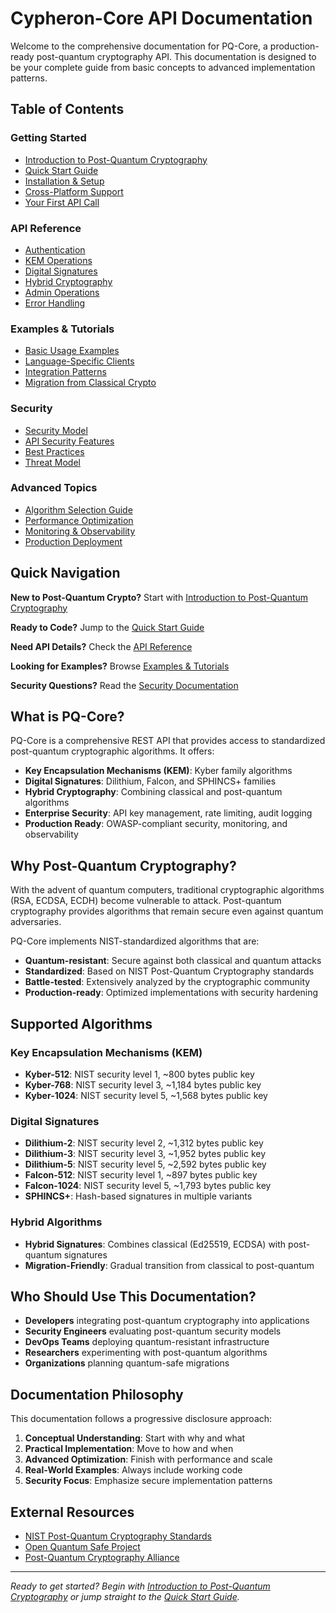 # Cypheron-Core API Documentation

Welcome to the comprehensive documentation for PQ-Core, a production-ready post-quantum cryptography API. This documentation is designed to be your complete guide from basic concepts to advanced implementation patterns.

## Table of Contents

### Getting Started
- [Introduction to Post-Quantum Cryptography](getting-started/introduction.md)
- [Quick Start Guide](getting-started/quickstart.md)
- [Installation & Setup](getting-started/installation.md)
- [Cross-Platform Support](getting-started/cross-platform.md)
- [Your First API Call](getting-started/first-call.md)

### API Reference
- [Authentication](api-reference/authentication.md)
- [KEM Operations](api-reference/kem.md)
- [Digital Signatures](api-reference/signatures.md)
- [Hybrid Cryptography](api-reference/hybrid.md)
- [Admin Operations](api-reference/admin.md)
- [Error Handling](api-reference/errors.md)

### Examples & Tutorials
- [Basic Usage Examples](examples/basic-usage.md)
- [Language-Specific Clients](examples/client-libraries.md)
- [Integration Patterns](examples/integration-patterns.md)
- [Migration from Classical Crypto](examples/migration-guide.md)

### Security
- [Security Model](security/security-model.md)
- [API Security Features](security/api-security.md)
- [Best Practices](security/best-practices.md)
- [Threat Model](security/threat-model.md)

### Advanced Topics
- [Algorithm Selection Guide](advanced/algorithm-selection.md)
- [Performance Optimization](advanced/performance.md)
- [Monitoring & Observability](advanced/monitoring.md)
- [Production Deployment](advanced/deployment.md)

## Quick Navigation

**New to Post-Quantum Crypto?** Start with [Introduction to Post-Quantum Cryptography](getting-started/introduction.md)

**Ready to Code?** Jump to the [Quick Start Guide](getting-started/quickstart.md)

**Need API Details?** Check the [API Reference](api-reference/)

**Looking for Examples?** Browse [Examples & Tutorials](examples/)

**Security Questions?** Read the [Security Documentation](security/)

## What is PQ-Core?

PQ-Core is a comprehensive REST API that provides access to standardized post-quantum cryptographic algorithms. It offers:

- **Key Encapsulation Mechanisms (KEM)**: Kyber family algorithms
- **Digital Signatures**: Dilithium, Falcon, and SPHINCS+ families
- **Hybrid Cryptography**: Combining classical and post-quantum algorithms
- **Enterprise Security**: API key management, rate limiting, audit logging
- **Production Ready**: OWASP-compliant security, monitoring, and observability

## Why Post-Quantum Cryptography?

With the advent of quantum computers, traditional cryptographic algorithms (RSA, ECDSA, ECDH) become vulnerable to attack. Post-quantum cryptography provides algorithms that remain secure even against quantum adversaries.

PQ-Core implements NIST-standardized algorithms that are:
- **Quantum-resistant**: Secure against both classical and quantum attacks
- **Standardized**: Based on NIST Post-Quantum Cryptography standards
- **Battle-tested**: Extensively analyzed by the cryptographic community
- **Production-ready**: Optimized implementations with security hardening

## Supported Algorithms

### Key Encapsulation Mechanisms (KEM)
- **Kyber-512**: NIST security level 1, ~800 bytes public key
- **Kyber-768**: NIST security level 3, ~1,184 bytes public key  
- **Kyber-1024**: NIST security level 5, ~1,568 bytes public key

### Digital Signatures
- **Dilithium-2**: NIST security level 2, ~1,312 bytes public key
- **Dilithium-3**: NIST security level 3, ~1,952 bytes public key
- **Dilithium-5**: NIST security level 5, ~2,592 bytes public key
- **Falcon-512**: NIST security level 1, ~897 bytes public key
- **Falcon-1024**: NIST security level 5, ~1,793 bytes public key
- **SPHINCS+**: Hash-based signatures in multiple variants

### Hybrid Algorithms
- **Hybrid Signatures**: Combines classical (Ed25519, ECDSA) with post-quantum signatures
- **Migration-Friendly**: Gradual transition from classical to post-quantum

## Who Should Use This Documentation?

- **Developers** integrating post-quantum cryptography into applications
- **Security Engineers** evaluating post-quantum security models
- **DevOps Teams** deploying quantum-resistant infrastructure
- **Researchers** experimenting with post-quantum algorithms
- **Organizations** planning quantum-safe migrations

## Documentation Philosophy

This documentation follows a progressive disclosure approach:

1. **Conceptual Understanding**: Start with why and what
2. **Practical Implementation**: Move to how and when
3. **Advanced Optimization**: Finish with performance and scale
4. **Real-World Examples**: Always include working code
5. **Security Focus**: Emphasize secure implementation patterns

## External Resources

- [NIST Post-Quantum Cryptography Standards](https://csrc.nist.gov/Projects/post-quantum-cryptography)
- [Open Quantum Safe Project](https://openquantumsafe.org/)
- [Post-Quantum Cryptography Alliance](https://pqcrypto.org/)

---

*Ready to get started? Begin with [Introduction to Post-Quantum Cryptography](getting-started/introduction.md) or jump straight to the [Quick Start Guide](getting-started/quickstart.md).*
